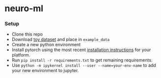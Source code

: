 # neuro-ml

### Setup
- Clone this repo
- Download [toy dataset](https://drive.google.com/file/d/1It_-ws81cgnPjQNGpIuEmD3Eh3rI44YZ/view?usp=sharing) and place in `example_data`
- Create a new python environment
- Install pytorch using the most recent [installation instructions](https://pytorch.org/) for your platform.
- Run `pip install -r requirements.txt` to get remaining requirements.
- Use `python -m ipykernel install --user --name=your-env-name` to add your new environment to jupyter.
